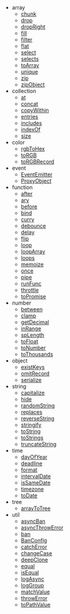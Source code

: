 * array
  * [chunk](/array/chunk.md)
  * [drop](/array/drop.md)
  * [dropRight](/array/dropRight.md)
  * [fill](/array/fill.md)
  * [filter](/array/filter.md)
  * [flat](/array/flat.md)
  * [select](/array/select.md)
  * [selects](/array/selects.md)
  * [toArray](/array/toArray.md)
  * [unique](/array/unique.md)
  * [zip](/array/zip.md)
  * [zipObject](/array/zipObject.md)
* collection
  * [at](/collection/at.md)
  * [concat](/collection/concat.md)
  * [copyWithin](/collection/copyWithin.md)
  * [entries](/collection/entries.md)
  * [includes](/collection/includes.md)
  * [indexOf](/collection/indexOf.md)
  * [size](/collection/size.md)
* color
  * [rgbToHex](/color/rgbToHex.md)
  * [toRGB](/color/toRGB.md)
  * [toRGBRecord](/color/toRGBRecord.md)
* event
  * [EventEmitter](/event/EventEmitter.md)
  * [ProxyObject](/event/ProxyObject.md)
* function
  * [after](/function/after.md)
  * [ary](/function/ary.md)
  * [before](/function/before.md)
  * [bind](/function/bind.md)
  * [curry](/function/curry.md)
  * [debounce](/function/debounce.md)
  * [delay](/function/delay.md)
  * [flip](/function/flip.md)
  * [loop](/function/loop.md)
  * [loopArray](/function/loopArray.md)
  * [loops](/function/loops.md)
  * [memoize](/function/memoize.md)
  * [once](/function/once.md)
  * [pipe](/function/pipe.md)
  * [runFunc](/function/runFunc.md)
  * [throttle](/function/throttle.md)
  * [toPromise](/function/toPromise.md)
* number
  * [between](/number/between.md)
  * [clamp](/number/clamp.md)
  * [getDecimal](/number/getDecimal.md)
  * [inRange](/number/inRange.md)
  * [spLength](/number/spLength.md)
  * [toFloat](/number/toFloat.md)
  * [toNumber](/number/toNumber.md)
  * [toThousands](/number/toThousands.md)
* object
  * [existKeys](/object/existKeys.md)
  * [omitRecord](/object/omitRecord.md)
  * [serialize](/object/serialize.md)
* string
  * [capitalize](/string/capitalize.md)
  * [hide](/string/hide.md)
  * [randomString](/string/randomString.md)
  * [replaces](/string/replaces.md)
  * [reverseString](/string/reverseString.md)
  * [stringify](/string/stringify.md)
  * [toString](/string/toString.md)
  * [toStrings](/string/toStrings.md)
  * [truncateString](/string/truncateString.md)
* time
  * [dayOfYear](/time/dayOfYear.md)
  * [deadline](/time/deadline.md)
  * [format](/time/format.md)
  * [intervalDate](/time/intervalDate.md)
  * [isSameDate](/time/isSameDate.md)
  * [timezone](/time/timezone.md)
  * [toDate](/time/toDate.md)
* tree
  * [arrayToTree](/tree/arrayToTree.md)
* util
  * [asyncBan](/util/asyncBan.md)
  * [asyncThrowError](/util/asyncThrowError.md)
  * [ban](/util/ban.md)
  * [BanConfig](/util/BanConfig.md)
  * [catchError](/util/catchError.md)
  * [changeCase](/util/changeCase.md)
  * [deepClone](/util/deepClone.md)
  * [equal](/util/equal.md)
  * [isEqual](/util/isEqual.md)
  * [logAsync](/util/logAsync.md)
  * [logGroup](/util/logGroup.md)
  * [matchValue](/util/matchValue.md)
  * [throwError](/util/throwError.md)
  * [toPathValue](/util/toPathValue.md)
